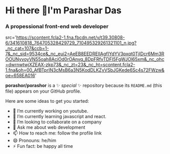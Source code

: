 # Hi there 👋I'm Parashar Das
### A propessional front-end web developer
src='https://scontent.fcla2-1.fna.fbcdn.net/v/t39.30808-6/341610818_764705328429729_710495329261321101_n.jpg?_nc_cat=107&ccb=1-7&_nc_sid=9534ce&_nc_eui2=AeEB8EEDREIlAgfIYdYV3pxqt0TjlDcr6Mm3ROOUNyvoyVN55oah8AciOd0rOAnvq_8DpFRfvTDFI5FgWJOl65xm&_nc_ohc=dwrnwtwjXZEAX-zkp73&_nc_zt=23&_nc_ht=scontent.fcla2-1.fna&oh=00_AfBTprIN3cMsB6a3N5KodDLKZyVSbJGKede6Sc4s72FWzw&oe=658EA016'


**porashor/porashor** is a ✨ _special_ ✨ repository because its `README.md` (this file) appears on your GitHub profile.

Here are some ideas to get you started:

- 🔭 I’m currently working on youtube.
- 🌱 I’m currently learning javascript and react.
- 👯 I’m looking to collaborate on a company
- 💬 Ask me about web development 
- 📫 How to reach me: follow the profile link
- 😄 Pronouns: he/him
- ⚡ Fun fact: be happy all time
